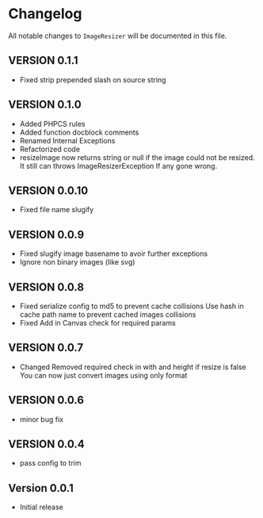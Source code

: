 # Changelog

All notable changes to `ImageResizer` will be documented in this file.

## VERSION 0.1.1
- Fixed strip prepended slash on source string

## VERSION 0.1.0
- Added PHPCS rules
- Added function docblock comments
- Renamed Internal Exceptions
- Refactorized code
- resizeImage now returns string or null if the image could not be resized.
  It still can throws ImageResizerException If any gone wrong.

## VERSION 0.0.10
- Fixed file name slugify

## VERSION 0.0.9
- Fixed slugify image basename to avoir further exceptions
- Ignore non binary images (like svg)

## VERSION 0.0.8
- Fixed serialize config to md5 to prevent cache collisions
  Use hash in cache path name to prevent cached images collisions
- Fixed Add in Canvas check for required params

## VERSION 0.0.7
- Changed Removed required check in with and height if resize is false
  You can now just convert images using only format

## VERSION 0.0.6
- minor bug fix

## VERSION 0.0.4
- pass config to trim

## Version 0.0.1
- Initial release
